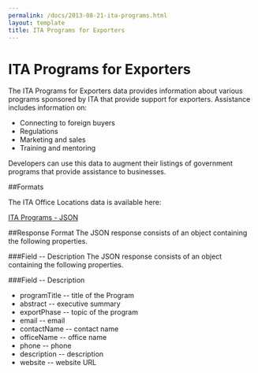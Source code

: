 ```yaml
---
permalink: /docs/2013-08-21-ita-programs.html
layout: template
title: ITA Programs for Exporters
---
```


# ITA Programs for Exporters

The ITA Programs for Exporters data provides information about various programs sponsored by ITA that provide support for exporters. Assistance includes information on:
* Connecting to foreign buyers
* Regulations
* Marketing and sales
* Training and mentoring
 
Developers can use this data to augment their listings of government programs that provide assistance to businesses.

##Formats

The ITA Office Locations data is available here:

[ITA Programs - JSON](/data/ita_programs.json)

##Response Format
The JSON response consists of an object containing the following properties.

###Field -- Description
The JSON response consists of an object containing the following properties.

###Field -- Description
* programTitle -- title of the Program
* abstract -- executive summary
* exportPhase -- topic of the program
* email	-- email
* contactName -- contact name
* officeName -- office name
* phone -- phone
* description -- description
* website -- website URL
